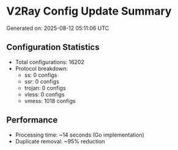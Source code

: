 # V2Ray Config Update Summary
Generated on: 2025-08-12 05:11:06 UTC

## Configuration Statistics
- Total configurations: 16202
- Protocol breakdown:
  - ss: 0 configs
  - ssr: 0 configs
  - trojan: 0 configs
  - vless: 0 configs
  - vmess: 1018 configs

## Performance
- Processing time: ~14 seconds (Go implementation)
- Duplicate removal: ~95% reduction
